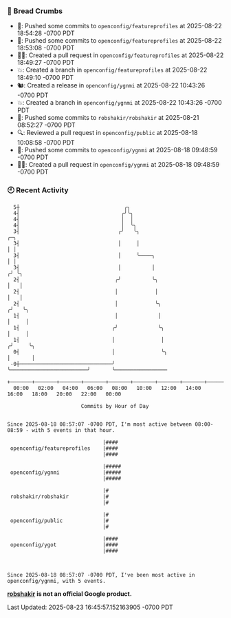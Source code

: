 ### 🍞 Bread Crumbs

 * 🚢: Pushed some commits to `openconfig/featureprofiles` at 2025-08-22 18:54:28 -0700 PDT
 * 🚢: Pushed some commits to `openconfig/featureprofiles` at 2025-08-22 18:53:08 -0700 PDT
 * ✍🏼: Created a pull request in `openconfig/featureprofiles` at 2025-08-22 18:49:27 -0700 PDT
 * 💥: Created a branch in `openconfig/featureprofiles` at 2025-08-22 18:49:10 -0700 PDT
 * 🐿: Created a release in `openconfig/ygnmi` at 2025-08-22 10:43:26 -0700 PDT
 * 💥: Created a branch in `openconfig/ygnmi` at 2025-08-22 10:43:26 -0700 PDT
 * 🚢: Pushed some commits to `robshakir/robshakir` at 2025-08-21 08:52:27 -0700 PDT
 * 🔍: Reviewed a pull request in  `openconfig/public` at 2025-08-18 10:08:58 -0700 PDT
 * 🚢: Pushed some commits to `openconfig/ygnmi` at 2025-08-18 09:48:59 -0700 PDT
 * ✍🏼: Created a pull request in `openconfig/ygnmi` at 2025-08-18 09:48:59 -0700 PDT

### 🕘 Recent Activity
```
  5┼                                  ╭╮
  4┤                                 ╭╯╰╮
  4┤                                 │  │
  4┤                                 │  ╰╮
  3┤                                ╭╯   ╰╮                                     ╭─╮
  3┤                                │     │                                     │ │
  3┤                                │     ╰────╮                                │ │
  3┤                                │          │                               ╭╯ ╰╮
  2┤                               ╭╯          ╰╮                              │   │
  2┤                               │            │                              │   │
  2┤                               │            ╰╮                            ╭╯   ╰╮
  1┤                               │             │                            │     │
  1┤                              ╭╯             ╰╮                           │     │
  1┤                              │               │                          ╭╯     ╰╮
  0┤                              │               ╰╮                         │       │
 -0┼──────────────────────────────╯                ╰─────────────────────────╯       ╰─────────────────
    +───────+───────+───────+───────+───────+───────+───────+───────+───────+───────+───────+───────+────
  00:00   02:00   04:00   06:00   08:00   10:00   12:00   14:00   16:00   18:00   20:00   22:00   00:00   

						Commits by Hour of Day


Since 2025-08-18 08:57:07 -0700 PDT, I'm most active between 08:00-08:59 - with 5 events in that hour.

```



```
                               |####
 openconfig/featureprofiles    |####
                               |####

                               |#####
 openconfig/ygnmi              |#####
                               |#####

                               |#
 robshakir/robshakir           |#
                               |#

                               |#
 openconfig/public             |#
                               |#

                               |####
 openconfig/ygot               |####
                               |####



Since 2025-08-18 08:57:07 -0700 PDT, I've been most active in openconfig/ygnmi, with 5 events.

```
**[robshakir](mailto:robjs@google.com) is not an official Google product.**  


Last Updated: 2025-08-23 16:45:57.152163905 -0700 PDT
